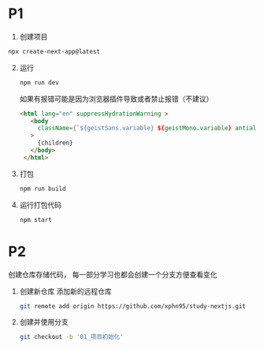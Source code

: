 # P1

1. 创建项目
  
  ```bash
  npx create-next-app@latest
  ```

2. 运行
   
   ```bash
   npm run dev
   ```

   如果有报错可能是因为浏览器插件导致或者禁止报错（不建议）

   ```html
   <html lang="en" suppressHydrationWarning >
      <body
        className={`${geistSans.variable} ${geistMono.variable} antialiased`}
      >
        {children}
      </body>
    </html>
    ```


3. 打包
   
   ```bash
   npm run build
   ```

4. 运行打包代码

    ```bash
    npm start
    ```

# P2

创建仓库存储代码， 每一部分学习也都会创建一个分支方便查看变化

1. 创建新仓库
   添加新的远程仓库

   ```bash
   git remote add origin https://github.com/xphn95/study-nextjs.git
   ```

2. 创建并使用分支
   
   ```bash
   git checkout -b '01_项目初始化'
   ```
   
